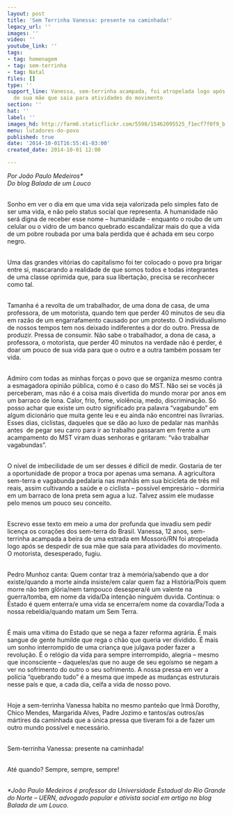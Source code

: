 ```yaml
---
layout: post
title: 'Sem Terrinha Vanessa: presente na caminhada!'
legacy_url: ''
images: ''
video: ''
youtube_link: ''
tags:
- tag: homenagem
- tag: sem-terrinha
- tag: Natal
files: []
type: ''
support_line: Vanessa, sem-terrinha acampada, foi atropelada logo após se despedir
  de sua mãe que saia para atividades do movimento
section: ''
hat: ''
label: ''
images_hd: http://farm6.staticflickr.com/5598/15462095525_f1ecf7f0f9_b.jpg
menu: lutadores-do-povo
published: true
date: '2014-10-01T16:55:41-03:00'
created_date: 2014-10-01 12:00

---
```

<p><em>Por Jo&atilde;o Paulo Medeiros*<br />
Do blog Balada de um Louco</em></p>

<p><br />
Sonho em ver o dia em que uma vida seja valorizada pelo simples fato de ser uma vida, e n&atilde;o pelo status social que representa. A humanidade n&atilde;o ser&aacute; digna de receber esse nome &ndash; humanidade - enquanto o roubo de um celular ou o vidro de um banco quebrado escandalizar mais do que a vida de um pobre roubada por uma bala perdida que &eacute; achada em seu corpo negro.</p>

<p><br />
Uma das grandes vit&oacute;rias do capitalismo foi ter colocado o povo pra brigar entre si, mascarando a realidade de que somos todos e todas integrantes de uma classe oprimida que, para sua liberta&ccedil;&atilde;o, precisa se reconhecer como tal.</p>

<p><br />
Tamanha &eacute; a revolta de um trabalhador, de uma dona de casa, de uma professora, de um motorista, quando tem que perder 40 minutos de seu dia em raz&atilde;o de um engarrafamento causado por um protesto. O individualismo de nossos tempos tem nos deixado indiferentes a dor do outro. Pressa de produzir. Pressa de consumir. N&atilde;o sabe o trabalhador, a dona de casa, a professora, o motorista, que perder 40 minutos na verdade n&atilde;o &eacute; perder, &eacute; doar um pouco de sua vida para que o outro e a outra tamb&eacute;m possam ter vida.</p>

<p><br />
Admiro com todas as minhas for&ccedil;as o povo que se organiza mesmo contra a esmagadora opini&atilde;o p&uacute;blica, como &eacute; o caso do MST. N&atilde;o sei se voc&ecirc;s j&aacute; perceberam, mas n&atilde;o &eacute; a coisa mais divertida do mundo morar por anos em um barraco de lona. Calor, frio, fome, viol&ecirc;ncia, medo, discrimina&ccedil;&atilde;o. S&oacute; posso achar que existe um outro significado pra palavra &ldquo;vagabundo&rdquo; em algum dicion&aacute;rio que muita gente leu e eu ainda n&atilde;o encontrei nas livrarias. Esses dias, ciclistas, daqueles que se d&atilde;o ao luxo de pedalar nas manh&atilde;s antes &nbsp;de pegar seu carro para ir ao trabalho passaram em frente a um acampamento do MST viram duas senhoras e gritaram: &ldquo;v&atilde;o trabalhar vagabundas&rdquo;.</p>

<p><br />
O n&iacute;vel de imbecilidade de um ser desses &eacute; dif&iacute;cil de medir. Gostaria de ter a oportunidade de propor a troca por apenas uma semana. A agricultora sem-terra e vagabunda pedalaria nas manh&atilde;s em sua bicicleta de tr&ecirc;s mil reais, assim cultivando a sa&uacute;de e o ciclista &ndash; poss&iacute;vel empres&aacute;rio &ndash; dormiria em um barraco de lona preta sem agua a luz. Talvez assim ele mudasse pelo menos um pouco seu conceito.</p>

<p><br />
Escrevo esse texto em meio a uma dor profunda que invadiu sem pedir licen&ccedil;a os cora&ccedil;&otilde;es dos sem-terra do Brasil. Vanessa, 12 anos, sem-terrinha acampada a beira de uma estrada em Mossor&oacute;/RN foi atropelada logo ap&oacute;s se despedir de sua m&atilde;e que saia para atividades do movimento. O motorista, desesperado, fugiu.</p>

<p><br />
Pedro Munhoz canta: Quem contar traz &agrave; mem&oacute;ria/sabendo que a dor existe/quando a morte ainda insiste/em calar quem faz a Hist&oacute;ria/Pois quem morre n&atilde;o tem gl&oacute;ria/nem tampouco desespera/&eacute; um valente na guerra/tomba, em nome da vida/Da inten&ccedil;&atilde;o ningu&eacute;m duvida. Continua: o Estado &eacute; quem enterra/e uma vida se encerra/em nome da covardia/Toda a nossa rebeldia/quando matam um Sem Terra.</p>

<p><br />
&Eacute; mais uma v&iacute;tima do Estado que se nega a fazer reforma agr&aacute;ria. &Eacute; mais sangue de gente humilde que rega o ch&atilde;o que queria ver dividido. &Eacute; mais um sonho interrompido de uma crian&ccedil;a que julgava poder fazer a revolu&ccedil;&atilde;o. &Eacute; o rel&oacute;gio da vida para sempre interrompido, alegria &ndash; mesmo que inconsciente &ndash; daqueles/as que no auge de seu ego&iacute;smo se negam a ver no sofrimento do outro o seu sofrimento. A nossa pressa em ver a pol&iacute;cia &ldquo;quebrando tudo&rdquo; &eacute; a mesma que impede as mudan&ccedil;as estruturais nesse pa&iacute;s e que, a cada dia, ceifa a vida de nosso povo.</p>

<p><br />
Hoje a sem-terrinha Vanessa habita no mesmo pante&atilde;o que Irm&atilde; Dorothy, Chico Mendes, Margarida Alves, Padre Jozimo e tantos/as outros/as m&aacute;rtires da caminhada que a &uacute;nica pressa que tiveram foi a de fazer um outro mundo poss&iacute;vel e necess&aacute;rio.</p>

<p><br />
Sem-terrinha Vanessa: presente na caminhada!</p>

<p><br />
At&eacute; quando? Sempre, sempre, sempre!</p>

<p><br />
<em>*Jo&atilde;o Paulo Medeiros &eacute; professor da Universidade Estadual do Rio Grande do Norte &ndash; UERN, advogado popular e ativista social em artigo no blog Balada de um Louco.</em></p>
